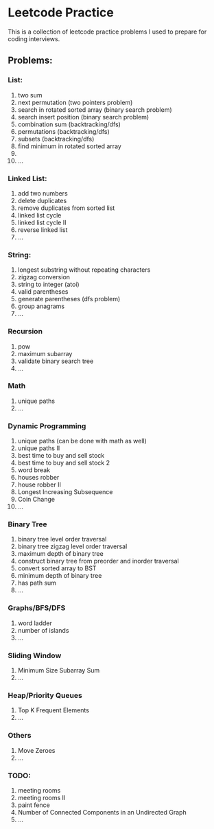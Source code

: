 # Leetcode Practice

This is a collection of leetcode practice problems I used to prepare
for coding interviews.

## Problems:

### List:
1. two sum
2. next permutation (two pointers problem)
3. search in rotated sorted array (binary search problem)
4. search insert position (binary search problem)
5. combination sum (backtracking/dfs)
6. permutations (backtracking/dfs)
7. subsets (backtracking/dfs)
8. find minimum in rotated sorted array
9. 
10. ...

### Linked List:
1. add two numbers
2. delete duplicates
3. remove duplicates from sorted list
4. linked list cycle
5. linked list cycle II
6. reverse linked list
7. ...

### String:
1. longest substring without repeating characters
2. zigzag conversion
3. string to integer (atoi)
4. valid parentheses
5. generate parentheses (dfs problem)
6. group anagrams
7. ...

### Recursion
1. pow
2. maximum subarray
3. validate binary search tree
4. ...

### Math
1. unique paths
2. ...

### Dynamic Programming
1. unique paths (can be done with math as well)
2. unique paths II
3. best time to buy and sell stock
4. best time to buy and sell stock 2
5. word break
6. houses robber
7. house robber II
8. Longest Increasing Subsequence
9. Coin Change
10. ...

### Binary Tree
1. binary tree level order traversal
2. binary tree zigzag level order traversal
3. maximum depth of binary tree
4. construct binary tree from preorder and inorder traversal
5. convert sorted array to BST
6. minimum depth of binary tree
7. has path sum
8. ...

### Graphs/BFS/DFS
1. word ladder
2. number of islands
3. ...

### Sliding Window
1. Minimum Size Subarray Sum
2. ...

### Heap/Priority Queues
1. Top K Frequent Elements
2. ...

### Others
1. Move Zeroes
2. ...


### TODO:
1. meeting rooms
2. meeting rooms II
3. paint fence
4. Number of Connected Components in an Undirected Graph
5. ...